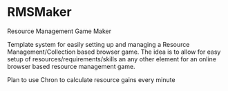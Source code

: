 # RMSMaker
Resource Management Game Maker

Template system for easily setting up and managing a Resource Management/Collection based browser game. The idea is to allow for easy setup of resources/requirements/skills an any other element for an online browser based resource management game. 

Plan to use Chron to  calculate resource gains every minute
